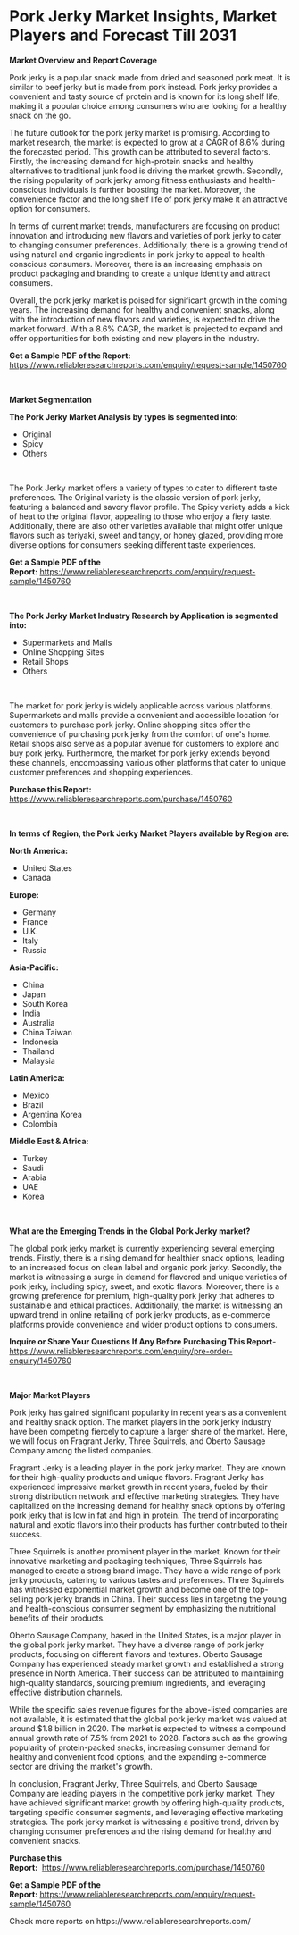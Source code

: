 <p><h1>Pork Jerky Market Insights, Market Players and Forecast Till 2031</h1></p><p><strong>Market Overview and Report Coverage</strong></p>
<p><p>Pork jerky is a popular snack made from dried and seasoned pork meat. It is similar to beef jerky but is made from pork instead. Pork jerky provides a convenient and tasty source of protein and is known for its long shelf life, making it a popular choice among consumers who are looking for a healthy snack on the go.</p><p>The future outlook for the pork jerky market is promising. According to market research, the market is expected to grow at a CAGR of 8.6% during the forecasted period. This growth can be attributed to several factors. Firstly, the increasing demand for high-protein snacks and healthy alternatives to traditional junk food is driving the market growth. Secondly, the rising popularity of pork jerky among fitness enthusiasts and health-conscious individuals is further boosting the market. Moreover, the convenience factor and the long shelf life of pork jerky make it an attractive option for consumers.</p><p>In terms of current market trends, manufacturers are focusing on product innovation and introducing new flavors and varieties of pork jerky to cater to changing consumer preferences. Additionally, there is a growing trend of using natural and organic ingredients in pork jerky to appeal to health-conscious consumers. Moreover, there is an increasing emphasis on product packaging and branding to create a unique identity and attract consumers.</p><p>Overall, the pork jerky market is poised for significant growth in the coming years. The increasing demand for healthy and convenient snacks, along with the introduction of new flavors and varieties, is expected to drive the market forward. With a 8.6% CAGR, the market is projected to expand and offer opportunities for both existing and new players in the industry.</p></p>
<p><strong>Get a Sample PDF of the Report:</strong> <a href="https://www.reliableresearchreports.com/enquiry/request-sample/1450760">https://www.reliableresearchreports.com/enquiry/request-sample/1450760</a></p>
<p>&nbsp;</p>
<p><strong>Market Segmentation</strong></p>
<p><strong>The Pork Jerky Market Analysis by types is segmented into:</strong></p>
<p><ul><li>Original</li><li>Spicy</li><li>Others</li></ul></p>
<p>&nbsp;</p>
<p><p>The Pork Jerky market offers a variety of types to cater to different taste preferences. The Original variety is the classic version of pork jerky, featuring a balanced and savory flavor profile. The Spicy variety adds a kick of heat to the original flavor, appealing to those who enjoy a fiery taste. Additionally, there are also other varieties available that might offer unique flavors such as teriyaki, sweet and tangy, or honey glazed, providing more diverse options for consumers seeking different taste experiences.</p></p>
<p><strong>Get a Sample PDF of the Report:</strong>&nbsp;<a href="https://www.reliableresearchreports.com/enquiry/request-sample/1450760">https://www.reliableresearchreports.com/enquiry/request-sample/1450760</a></p>
<p>&nbsp;</p>
<p><strong>The Pork Jerky Market Industry Research by Application is segmented into:</strong></p>
<p><ul><li>Supermarkets and Malls</li><li>Online Shopping Sites</li><li>Retail Shops</li><li>Others</li></ul></p>
<p>&nbsp;</p>
<p><p>The market for pork jerky is widely applicable across various platforms. Supermarkets and malls provide a convenient and accessible location for customers to purchase pork jerky. Online shopping sites offer the convenience of purchasing pork jerky from the comfort of one's home. Retail shops also serve as a popular avenue for customers to explore and buy pork jerky. Furthermore, the market for pork jerky extends beyond these channels, encompassing various other platforms that cater to unique customer preferences and shopping experiences.</p></p>
<p><strong>Purchase this Report:</strong>&nbsp; <a href="https://www.reliableresearchreports.com/purchase/1450760">https://www.reliableresearchreports.com/purchase/1450760</a></p>
<p>&nbsp;</p>
<p><strong>In terms of Region, the Pork Jerky Market Players available by Region are:</strong></p>
<p>
    <p> <strong> North America: </strong>
        <ul>
            <li>United States</li>
            <li>Canada</li>
        </ul>
        </p> 
    <p> <strong> Europe: </strong>
        <ul>
            <li>Germany</li>
            <li>France</li>
            <li>U.K.</li>
            <li>Italy</li>
            <li>Russia</li>
        </ul>
        </p> 
    <p> <strong> Asia-Pacific: </strong>
        <ul>
            <li>China</li>
            <li>Japan</li>
            <li>South Korea</li>
            <li>India</li>
            <li>Australia</li>
            <li>China Taiwan</li>
            <li>Indonesia</li>
            <li>Thailand</li>
            <li>Malaysia</li>
        </ul>
        </p> 
    <p> <strong> Latin America: </strong>
        <ul>
            <li>Mexico</li>
            <li>Brazil</li>
            <li>Argentina Korea</li>
            <li>Colombia</li>
        </ul>
        </p> 
    <p> <strong> Middle East & Africa: </strong>
        <ul>
            <li>Turkey</li>
            <li>Saudi</li>
            <li>Arabia</li>
            <li>UAE</li>
            <li>Korea</li>
        </ul>
    </p>
    </p>
<p>&nbsp;</p>
<p><strong>What are the Emerging Trends in the Global Pork Jerky market?</strong></p>
<p><p>The global pork jerky market is currently experiencing several emerging trends. Firstly, there is a rising demand for healthier snack options, leading to an increased focus on clean label and organic pork jerky. Secondly, the market is witnessing a surge in demand for flavored and unique varieties of pork jerky, including spicy, sweet, and exotic flavors. Moreover, there is a growing preference for premium, high-quality pork jerky that adheres to sustainable and ethical practices. Additionally, the market is witnessing an upward trend in online retailing of pork jerky products, as e-commerce platforms provide convenience and wider product options to consumers.</p></p>
<p><strong>Inquire or Share Your Questions If Any Before Purchasing This Report</strong>- <a href="https://www.reliableresearchreports.com/enquiry/pre-order-enquiry/1450760">https://www.reliableresearchreports.com/enquiry/pre-order-enquiry/1450760</a></p>
<p>&nbsp;</p>
<p><strong>Major Market Players</strong></p>
<p><p>Pork jerky has gained significant popularity in recent years as a convenient and healthy snack option. The market players in the pork jerky industry have been competing fiercely to capture a larger share of the market. Here, we will focus on Fragrant Jerky, Three Squirrels, and Oberto Sausage Company among the listed companies.</p><p>Fragrant Jerky is a leading player in the pork jerky market. They are known for their high-quality products and unique flavors. Fragrant Jerky has experienced impressive market growth in recent years, fueled by their strong distribution network and effective marketing strategies. They have capitalized on the increasing demand for healthy snack options by offering pork jerky that is low in fat and high in protein. The trend of incorporating natural and exotic flavors into their products has further contributed to their success.</p><p>Three Squirrels is another prominent player in the market. Known for their innovative marketing and packaging techniques, Three Squirrels has managed to create a strong brand image. They have a wide range of pork jerky products, catering to various tastes and preferences. Three Squirrels has witnessed exponential market growth and become one of the top-selling pork jerky brands in China. Their success lies in targeting the young and health-conscious consumer segment by emphasizing the nutritional benefits of their products.</p><p>Oberto Sausage Company, based in the United States, is a major player in the global pork jerky market. They have a diverse range of pork jerky products, focusing on different flavors and textures. Oberto Sausage Company has experienced steady market growth and established a strong presence in North America. Their success can be attributed to maintaining high-quality standards, sourcing premium ingredients, and leveraging effective distribution channels.</p><p>While the specific sales revenue figures for the above-listed companies are not available, it is estimated that the global pork jerky market was valued at around $1.8 billion in 2020. The market is expected to witness a compound annual growth rate of 7.5% from 2021 to 2028. Factors such as the growing popularity of protein-packed snacks, increasing consumer demand for healthy and convenient food options, and the expanding e-commerce sector are driving the market's growth.</p><p>In conclusion, Fragrant Jerky, Three Squirrels, and Oberto Sausage Company are leading players in the competitive pork jerky market. They have achieved significant market growth by offering high-quality products, targeting specific consumer segments, and leveraging effective marketing strategies. The pork jerky market is witnessing a positive trend, driven by changing consumer preferences and the rising demand for healthy and convenient snacks.</p></p>
<p><strong>Purchase this Report:</strong>&nbsp;&nbsp;<a href="https://www.reliableresearchreports.com/purchase/1450760">https://www.reliableresearchreports.com/purchase/1450760</a></p>
<p></p>
<p><strong>Get a Sample PDF of the Report:</strong>&nbsp;<a href="https://www.reliableresearchreports.com/enquiry/request-sample/1450760">https://www.reliableresearchreports.com/enquiry/request-sample/1450760</a></p>
<p>Check more reports on https://www.reliableresearchreports.com/</p>